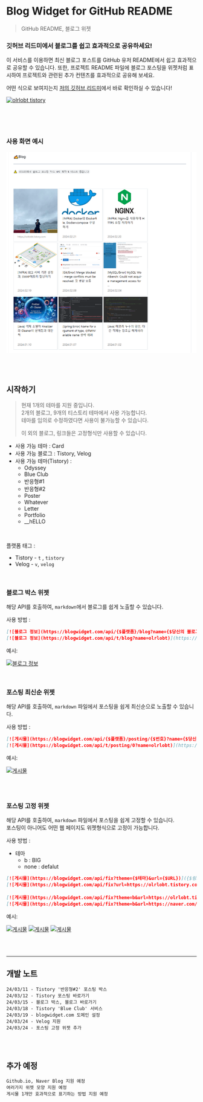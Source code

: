 

# Blog Widget for GitHub README

> GitHub README, 블로그 위젯 

### 깃허브 리드미에서 블로그를 쉽고 효과적으로 공유하세요!

이 서비스를 이용하면 최신 블로그 포스트를 GitHub 유저 README에서 쉽고 효과적으로 공유할 수 있습니다.
또한, 프로젝트 README 파일에 블로그 포스팅을 위젯처럼 표시하여 프로젝트와 관련된 추가 컨텐츠를 효과적으로 공유해 보세요.

어떤 식으로 보여지는지 [저의 깃허브 리드미](https://github.com/olrlobt)에서 바로 확인하실 수 있습니다! 


[![olrlobt tistory](https://blogwidget.com/api/t/blog?name=olrlobt)](https://olrlobt.tistory.com/)


<br><br><br>

### 사용 화면 예시
![img.png](docs/240318capture.png)

<br>
<br>

## 시작하기

> 현재 1개의 테마를 지원 중입니다.\
> 2개의 블로그, 9개의 티스토리 테마에서 사용 가능합니다.\
> 테마를 임의로 수정하였다면 사용이 불가능할 수 있습니다.
> 
> 이 외의 블로그, 링크들은 고정형식만 사용할 수 있습니다.

- 사용 가능 테마 : Card
- 사용 가능 블로그 : Tistory, Velog
- 사용 가능 테마(Tistory) : 
  - Odyssey
  - Blue Club
  - 반응형#1
  - 반응형#2 
  - Poster
  - Whatever
  - Letter
  - Portfolio
  - __hELLO

<br>

플랫폼 태그 :
- Tistory - `t` , `tistory`
- Velog - `v`, `velog`

<br>

### 블로그 박스 위젯

해당 API를 호출하여, `markdown`에서 블로그를 쉽게 노출할 수 있습니다.



사용 방법 :

```markdown
[![블로그 정보](https://blogwidget.com/api/{$플랫폼}/blog?name={$당신의 블로그 이름})]({$링크})
[![블로그 정보](https://blogwidget.com/api/t/blog?name=olrlobt)](https://olrlobt.tistory.com/)
```

예시:

[![블로그 정보](https://blogwidget.com/api/t/blog?name=olrlobt)](https://olrlobt.tistory.com/)

<br>

### 포스팅 최신순 위젯

해당 API를 호출하여, `markdown` 파일에서 포스팅을 쉽게 최신순으로 노출할 수 있습니다.


사용 방법 :

```markdown
[![게시물](https://blogwidget.com/api/{$플랫폼}/posting/{$번호}?name={$당신의 블로그 이름})](https://blogwidget.com/api/{$플랫폼}/link/{$번호}?name={$당신의 블로그 이름})
[![게시물](https://blogwidget.com/api/t/posting/0?name=olrlobt)](https://blogwidget.com/api/t/link/0?name=olrlobt)
```

예시:

[![게시물](https://blogwidget.com/api/t/posting/0?name=olrlobt)](https://blogwidget.com/api/t/link/0?name=olrlobt)

<br>
<br>



### 포스팅 고정 위젯

해당 API를 호출하여, `markdown` 파일에서 포스팅을 쉽게 고정할 수 있습니다.\
포스팅이 아니어도 어떤 웹 페이지도 위젯형식으로 고정이 가능합니다.

사용 방법 :
- 테마
  - b : BIG
  - none : defalut

```markdown
[![게시물](https://blogwidget.com/api/fix?theme={$테마}&url={$URL})]({$링크})
[![게시물](https://blogwidget.com/api/fix?url=https://olrlobt.tistory.com/)](https://olrlobt.tistory.com/)

[![게시물](https://blogwidget.com/api/fix?theme=b&url=https://olrlobt.tistory.com/)](https://olrlobt.tistory.com/)
[![게시물](https://blogwidget.com/api/fix?theme=b&url=https://naver.com/)](https://naver.com)
```

예시:

[![게시물](https://blogwidget.com/api/fix?url=https://olrlobt.tistory.com/)](https://olrlobt.tistory.com/)
[![게시물](https://blogwidget.com/api/fix?theme=b&url=https://olrlobt.tistory.com/)](https://olrlobt.tistory.com/)
[![게시물](https://blogwidget.com/api/fix?theme=b&url=https://naver.com/)](https://naver.com)

<br>
<br>







---










## 개발 노트

```text
24/03/11 - Tistory '반응형#2' 포스팅 박스
24/03/12 - Tistory 포스팅 바로가기
24/03/15 - 블로그 박스, 블로그 바로가기
24/03/18 - Tistory 'Blue Club' 서비스
24/03/19 - blogwidget.com 도메인 설정
24/03/24 - Velog 지원
24/03/24 - 포스팅 고정 위젯 추가
```

<br>
<br>

## 추가 예정

```text
Github.io, Naver Blog 지원 예정
여러가지 위젯 모양 지원 예정
게시물 1개만 효과적으로 표기하는 방법 지원 예정
```




